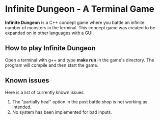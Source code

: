 <h1>Infinite Dungeon - A Terminal Game</h1>
<p><b>Infinite Dungeon</b> is a C++ concept game where you battle an infinite number of monsters in the terminal.
    This concept game was created to be expanded on in other languages with a GUI.
</p>
<h2>How to play Infinite Dungeon</h2>
<p>Open a terminal with g++ and type <b>make run</b> in the game's directory. The program will compile and then start the game.</p>
<h2>Known issues</h2>
<p>Here is a list of currently known issues.</p>
<ol>
    <li>The "partially heal" option in the post battle shop is not working as intended.</li>
    <li>No system has been implemented for bad inputs.</li>
</ol>
